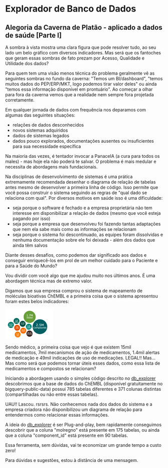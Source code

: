 # Explorador de Banco de Dados

## Alegoria da Caverna de Platão - aplicado a dados de saúde [Parte I] 

A sombra à vista mostra uma clara figura que pode resolver tudo, ao seu lado um belo gráfico com diversos indicadores. Mas será que os fantoches que geram essas sombras de fato prezam por Acesso, Qualidade e Utilidade dos dados?

Para quem tem uma visão menos técnica do problema geralmente vê as seguintes sombras no fundo da caverna: "Temos um BI/dashboard", "temos muitos dados do PEP/ERP/MKT, logo podemos tirar valor deles" ou ainda "temos essa informação disponível em prontuário". 
Ao começar a olhar para fora da caverna vemos que a realidade nem sempre fora projetada corretamente.

Em qualquer jornada de dados com frequência nos deparamos com algumas das seguintes situações:
- relações de dados desconhecidos
- novos sistemas adquiridos
- dados de sistemas legados
- dados pouco explorados, documentações ausentes ou insuficientes para sua necessidade específica

Na maioria das vezes, é tentador invocar a PanaceIA (a cura para todos os males) - mas hoje ela não poderá te salvar.
O problema é mais medular e necessita de abordagens mais fundacionais.

Na disciplinas de desenvolvimento de sistemas é uma prática extremamente recomendada desenhar o diagrama de relação de tabelas antes mesmo de desenvolver a primeira linha de código. Isso permite que você possa construir o sistema seguindo as regras de "qual dado se relaciona com qual".
Por diversos motivos em saúde isso é uma dificuldade: 
- seja porque o software é fechado e a empresa proprietária não tem interesse em disponibilizar a relação de dados (mesmo que você esteja pagando por isso)
- seja porque a empresa que desenvolveu foi fazendo tantas adaptações que nem ela sabe mais como as informações se relacionam
- seja porque o sistema foi descontinuado, as equipes foram dissolvidas e nenhuma documentação sobre ele foi deixada - além dos dados que ainda têm salvos

Diante desses desafios, como podemos dar significado aos dados e conseguir enriquecê-los em prol de um melhor cuidado para o Paciente e para a Saúde do Mundo?

Vou dividir com você algo que me ajudou muito nos últimos anos. É uma abordagem técnica mas de extremo valor.

Digamos que sua empresa comprou o sistema de mapeamento de moléculas bioativas ChEMBL e a primeira coisa que o sistema apresentou foram estes belos indicadores:

<img src="imgs\ChEMBL_numbers.png" alt="ChEMBL_numbers" width="30%" height="30%">

Sendo médico, a primeira coisa que vejo é que existem 15mil medicamentos, 7mil mecanismos de ação de medicamentos, 1.4mil alertas de medicação e 49mil indicações de uso de medicações. LEGAL!! Mas...  
Mas como será que podemos tornar úteis esses dados, como essa lista de medicamentos e compostos se relacionam?

Iniciando a abordagem usando o simples código descrito no [db_explorer](https://github.com/drandreq/db_explorer) descobrimos que a base de dados do ChEMBL (disponível gratuitamente no bigquery-public-data) possui 785 tabelas diferentes e 371 colunas distintas (compartilhadas ou não entre essas tabelas).

UAU!! Lascou. rsrsrs. Não conhecemos nada dos dados do sistema e a empresa criadora não disponibilizou um diagrama de relação para entendermos como relacionar essas informações.

A ideia do [db_explorer](https://github.com/drandreq/db_explorer) é ser Plug-and-play, bem rapidamente conseguimos descobrir que a coluna "molregno" está presente em 175 tabelas, ou ainda que a coluna "component_id" está presente em 90 tabelas. 

Essa ferramenta, sem dúvidas, vai te economizar um grande tempo a custo zero!


Para dúvidas e sugestões, estou à distância de uma mensagem.
